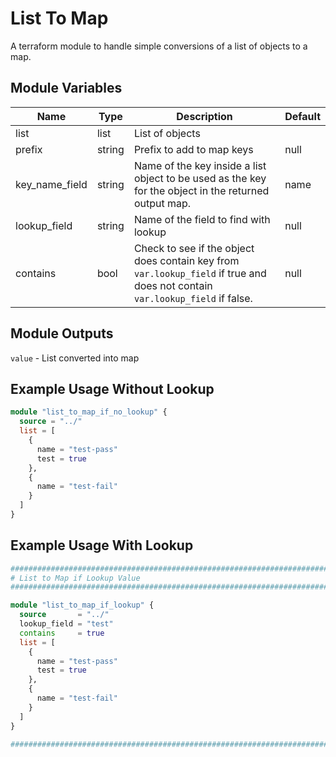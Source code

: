 # List To Map

A terraform module to handle simple conversions of a list of objects to a map.

## Module Variables

Name           | Type   | Description                                                                                                                   | Default
-------------- | ------ | ----------------------------------------------------------------------------------------------------------------------------- | -------
list           | list   | List of objects                                                                                                               | 
prefix         | string | Prefix to add to map keys                                                                                                     | null
key_name_field | string | Name of the key inside a list object to be used as the key for the object in the returned output map.                         | name
lookup_field   | string | Name of the field to find with lookup                                                                                         | null
contains       | bool   | Check to see if the object does contain key from `var.lookup_field` if true and does not contain `var.lookup_field` if false. | null

## Module Outputs

`value` - List converted into map

## Example Usage Without Lookup

```terraform
module "list_to_map_if_no_lookup" {
  source = "../"
  list = [
    {
      name = "test-pass"
      test = true
    },
    {
      name = "test-fail"
    }
  ]
}

```

## Example Usage With Lookup

```terraform
##############################################################################
# List to Map if Lookup Value
##############################################################################

module "list_to_map_if_lookup" {
  source       = "../"
  lookup_field = "test"
  contains     = true
  list = [
    {
      name = "test-pass"
      test = true
    },
    {
      name = "test-fail"
    }
  ]
}

##############################################################################
```
